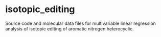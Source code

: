 # isotopic_editing
Source code and molecular data files for multivariable linear regression analysis of isotopic editing of aromatic nitrogen heterocyclic.

